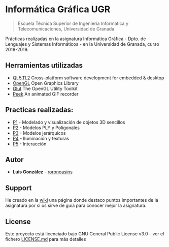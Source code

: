 # Informática Gráfica UGR
> Escuela Técnica Superior de Ingeniería Informática y Telecomunicaciones, Universidad de Granada

Prácticas realizadas en la asignatura Informática Gráfica - Dpto. de Lenguajes y Sistemas Informáticos - en la Universidad de Granada, curso 2018-2019.

## Herramientas utilizadas

- [Qt 5.11.2](https://www.qt.io/) Cross-platform software development for embedded & desktop
- [OpenGL](https://www.opengl.org/) Open Graphics Library
- [Glut](https://www.opengl.org/resources/libraries/glut/) The OpenGL Utility Toolkit
- [Peek](https://github.com/phw/peek) An animated GIF recorder

## Practicas realizadas:

- [P1](https://github.com/roronoasins/ig_ugr/tree/master/p1/esqueleto_qt_alumnos1) - Modelado y visualización de objetos 3D sencillos
- [P2](https://github.com/roronoasins/ig_ugr/tree/master/p2/esqueleto_qt_alumnos2) - Modelos PLY y Poligonales
- [P3](https://github.com/roronoasins/ig_ugr/tree/master/p3/esqueleto_qt_alumnos_qtimer) - Modelos jerárquicos
- [P4](https://github.com/roronoasins/ig_ugr/tree/master/p4/esqueleto_qt_alumnos) - Iluminación y texturas
- [P5](https://github.com/roronoasins/ig_ugr/tree/master/p5/esqueleto_qt_alumnos1) - Interacción

## Autor
* **Luis González** - [roronoasins](https://github.com/roronoasins)

## Support
He creado en la [wiki](https://github.com/roronoasins/ig-ugr/wiki) una página donde destaco puntos importantes de la asignatura por si os sirve de guía para conocer mejor la asignatura.

## License
Este proyecto está licenciado bajo GNU General Public License v3.0 - ver el fichero [LICENSE.md](LICENSE.md) para más detalles
